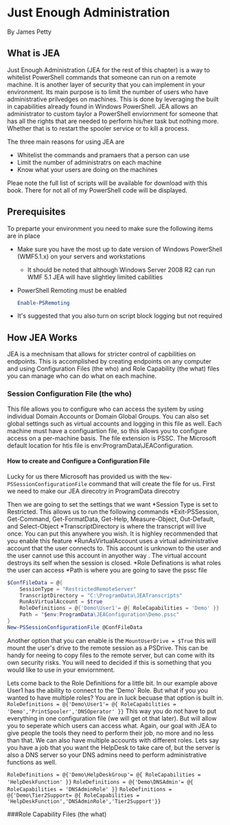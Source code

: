 # Just Enough Administration

By James Petty

## What is JEA
Just Enough Administration (JEA for the rest of this chapter) is a way to whitelist PowerShell commands that someone can run on a remote machine. It is another layer of security that you can implement in your environment. Its main purpose is to limit the number of users who have administrative prilvedges on machines. This is done by leveraging the built in capabilities already found in Windows PowerShell. JEA allows an administrator to custom taylor a PowerShell enviornment for someone that has all the rights that are needed to perform his/her task but nothing more. Whether that is to restart the spooler service or to kill a process. 

The three main reasons for using JEA are
* Whitelist the commands and pramaers that a person can use
* Limit the number of administratrs on each machine
* Know what your users are doing on the machines

Pleae note the full list of scripts will be available for download with this book. There for not all of my PowerShell code will be displayed. 

## Prerequisites
To preparte your environment you need to make sure the following items are in place
* Make sure you have the most up to date version of Windows PowerShell (WMF5.1.x) on your servers and workstations
    * It should be noted that although Windows Server 2008 R2 can run WMF 5.1 JEA will have slightley limited cabilities
* PowerShell Remoting must be enabled 

   ```powershell 
   Enable-PSRemoting 
   ```

* It's suggested that you also turn on script block logging but not required

## How JEA Works
JEA is a mechnisam that allows for stricter control of capbilities on endpoints. This is accomplished by creating endpoints on any computer and using Configuration Files (the who) and Role Capability (the what) files you can manage who can do what on each machine. 

### Session Configuration File (the who)
This file allows you to configure who can access the system by using individual Domain Accounts or Domain Global Groups. You can also set global settings such as virtual accounts and logging in this file as well. Each machine must have a configuartion file, so this allows you to configure access on a per-machine basis. The file extension is PSSC. The Microsoft default location for htis file is env:ProgramData\JEAConfiguration.

#### How to create and Configure a Configuration File
Lucky for us there Microsoft has provided us with the `New-PSSessionConfigurationFile` command that will create the file for us. 
First we need to make our JEA direcotry in ProgramData direcotry

Then we are going to set the settings that we want
*Session Type is set to Restricted. This allows us to run the following commands
    *Exit-PSSession, Get-Command, Get-FormatData, Get-Help, Measure-Object, Out-Default, and Select-Object
*TranscriptDirectory is where the transcript will live once. You can put this anywhere you wish. It is highley recommended that you enable this feature
*RunAsVirtualAccount uses a virtual administrative account that the user connects to. This account is unknown to the user and the user cannot use this account in anyother way . The virtual account destroys its self when the session is closed. 
*Role Definations is what roles the user can access
*Path is where you are going to save the pssc file

```powershell
$ConfFileData = @{
    SessionType = "RestrictedRemoteServer"
    TranscriptDirectory = "C:\ProgramData\JEATranscripts"
    RunAsVirtualAccount = $true
    RoleDefinitions = @{'Demo\User1'= @{ RoleCapabilities = 'Demo' }}
    Path = "$env:ProgramData\JEAConfiguration\Demo.pssc"
}
New-PSSessionConfigurationFile @ConfFileData
```
Another option that you can enable is the `MountUserDrive = $True` this will mount the user's drive to the remote session as a PSDrive. This can be handy for neeing to copy files to the remote server, but can come with its own security risks. You will need to decided if this is something that you would like to use in your enviornment. 

Lets come back to the Role Definitions for a little bit. In our example above User1 has the ability to connect to the 'Demo' Role. But what if you you wanted to have multiple roles? You are in luck becuase that option is built in.
`RoleDefinitions = @{'Demo\User1'= @{ RoleCapabilities = 'Demo','PrintSpooler','DNSOperator' }}` 
This way you do not have to put everything in one configuration file (we will get ot that later). But will allow you to seperate which users can access what. Again, our goal with JEA to give people the tools they need to perform their job, no more and no less than that.
We can also have multiple accounts with different roles. Lets say you have a job that you want the HelpDesk to take care of, but the server is also a DNS server so your DNS admins need to perform administrative functions as well.

`RoleDefinitions = @{'Demo\HelpDeskGroup'= @{ RoleCapabilities = 'HelpDeskFunction' }}`
`RoleDefinitions = @{'Demo\DNSAdmin'= @{ RoleCapabilities = 'DNSAdminRole' }}`
`RoleDefinitions = @{'Demo\Tier2Support= @{ RoleCapabilities = 'HelpDeskFunction','DNSAdminRole','Tier2Support'}}`

###Role Capability Files (the what)
